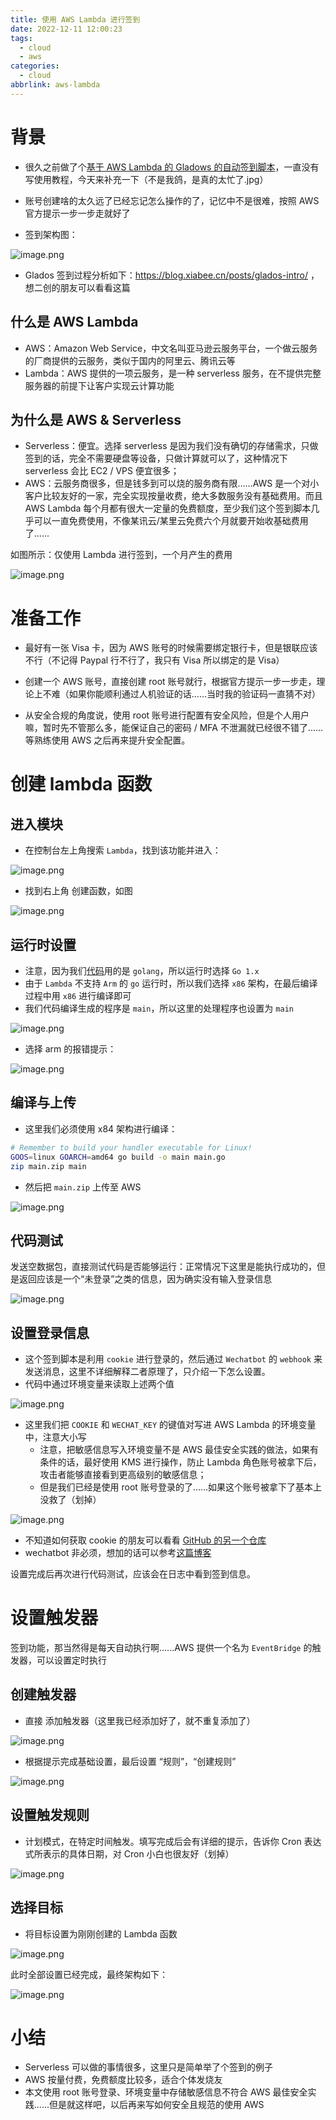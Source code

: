 ```yaml
---
title: 使用 AWS Lambda 进行签到
date: 2022-12-11 12:00:23
tags:
  - cloud
  - aws
categories:
  - cloud
abbrlink: aws-lambda
---
```


<meta name="referrer" content="no-referrer">

# 背景

* 很久之前做了个[基于 AWS Lambda 的 Gladows 的自动签到脚本](https://github.com/xiabee/aws-glados-checkin)，一直没有写使用教程，今天来补充一下（不是我鸽，是真的太忙了.jpg）
* 账号创建啥的太久远了已经忘记怎么操作的了，记忆中不是很难，按照 AWS 官方提示一步一步走就好了

* 签到架构图：

![image.png](https://s3.xiabee.cn/pic/weibo-backup/0084b03xgy1h7hz51nsbbj31pq0rmty1.jpg)

* Glados 签到过程分析如下：https://blog.xiabee.cn/posts/glados-intro/ ，想二创的朋友可以看看这篇

## 什么是 AWS Lambda

* AWS：Amazon Web Service，中文名叫亚马逊云服务平台，一个做云服务的厂商提供的云服务，类似于国内的阿里云、腾讯云等
* Lambda：AWS 提供的一项云服务，是一种 serverless 服务，在不提供完整服务器的前提下让客户实现云计算功能

## 为什么是 AWS & Serverless

* Serverless：便宜。选择 serverless 是因为我们没有确切的存储需求，只做签到的话，完全不需要硬盘等设备，只做计算就可以了，这种情况下 serverless 会比 EC2 / VPS 便宜很多；
* AWS：云服务商很多，但是钱多到可以烧的服务商有限......AWS 是一个对小客户比较友好的一家，完全实现按量收费，绝大多数服务没有基础费用。而且 AWS Lambda 每个月都有很大一定量的免费额度，至少我们这个签到脚本几乎可以一直免费使用，不像某讯云/某里云免费六个月就要开始收基础费用了......



如图所示：仅使用 Lambda 进行签到，一个月产生的费用

![image.png](https://s3.xiabee.cn/pic/weibo-backup/0084b03xgy1h9281y94e0j32780so47z.jpg)



# 准备工作

* 最好有一张 Visa 卡，因为 AWS 账号的时候需要绑定银行卡，但是银联应该不行（不记得 Paypal 行不行了，我只有 Visa 所以绑定的是 Visa）
* 创建一个 AWS 账号，直接创建 root 账号就行，根据官方提示一步一步走，理论上不难（如果你能顺利通过人机验证的话......当时我的验证码一直猜不对）

* 从安全合规的角度说，使用 root 账号进行配置有安全风险，但是个人用户嘛，暂时先不管那么多，能保证自己的密码 / MFA 不泄漏就已经很不错了......等熟练使用 AWS 之后再来提升安全配置。



# 创建 lambda 函数

## 进入模块

* 在控制台左上角搜索 `Lambda`，找到该功能并进入：

<img src="https://s3.xiabee.cn/pic/weibo-backup/0084b03xgy1h928co6a3mj31o00s4an7.jpg" alt="image.png" style="zoom:100%;" />



* 找到右上角 创建函数，如图

<img src="https://s3.xiabee.cn/pic/weibo-backup/0084b03xgy1h928e6c6bvj30ti080gms.jpg" alt="image.png" style="zoom:100%;" />



## 运行时设置

* 注意，因为我们[代码](https://github.com/xiabee/aws-glados-checkin)用的是 `golang`，所以运行时选择 `Go 1.x`
* 由于 `Lambda` 不支持 `Arm` 的 `go` 运行时，所以我们选择 `x86` 架构，在最后编译过程中用 `x86` 进行编译即可
* 我们代码编译生成的程序是 `main`，所以这里的处理程序也设置为 `main`

<img src="https://s3.xiabee.cn/pic/weibo-backup/0084b03xgy1h928sowu2aj31bq0uc7an.jpg" alt="image.png" style="zoom:100%;" />



* 选择 arm 的报错提示：

![image.png](https://s3.xiabee.cn/pic/weibo-backup/0084b03xgy1h928l2lexij31lq060tbk.jpg)



## 编译与上传

* 这里我们必须使用 x84 架构进行编译：

```bash
# Remember to build your handler executable for Linux!
GOOS=linux GOARCH=amd64 go build -o main main.go
zip main.zip main
```



* 然后把 `main.zip` 上传至 AWS

![image.png](https://s3.xiabee.cn/pic/weibo-backup/0084b03xgy1h928mnajx0j32qo16ywvi.jpg)



## 代码测试

发送空数据包，直接测试代码是否能够运行：正常情况下这里是能执行成功的，但是返回应该是一个“未登录”之类的信息，因为确实没有输入登录信息

![image.png](https://s3.xiabee.cn/pic/weibo-backup/0084b03xgy1h928w44oe3j32jo110k3v.jpg)



## 设置登录信息

* 这个签到脚本是利用 `cookie` 进行登录的，然后通过 `Wechatbot` 的 `webhook` 来发送消息，这里不详细解释二者原理了，只介绍一下怎么设置。
* 代码中通过环境变量来读取上述两个值

![image.png](https://s3.xiabee.cn/pic/weibo-backup/0084b03xgy1h9294fbeuuj30jq0460ts.jpg)

* 这里我们把 `COOKIE` 和 `WECHAT_KEY` 的键值对写进 AWS Lambda 的环境变量中，注意大小写
  * 注意，把敏感信息写入环境变量不是 AWS 最佳安全实践的做法，如果有条件的话，最好使用 KMS 进行操作，防止 Lambda 角色账号被拿下后，攻击者能够直接看到更高级别的敏感信息；
  * 但是我们已经是使用 root 账号登录的了......如果这个账号被拿下了基本上没救了（划掉）

<img src="https://s3.xiabee.cn/pic/weibo-backup/0084b03xgy1h92921an2yj31aa0l2wkb.jpg" alt="image.png" style="zoom:100%;" />



* 不知道如何获取 cookie 的朋友可以看看 [GitHub 的另一个仓库](https://github.com/xiabee/glados-checkin#cookie-%E8%8E%B7%E5%8F%96%E6%96%B9%E5%BC%8F)
* wechatbot 非必须，想加的话可以参考[这篇博客](https://blog.xiabee.cn/posts/wechat-bot/)



设置完成后再次进行代码测试，应该会在日志中看到签到信息。



# 设置触发器

签到功能，那当然得是每天自动执行啊......AWS 提供一个名为 `EventBridge` 的触发器，可以设置定时执行

## 创建触发器

* 直接 添加触发器（这里我已经添加好了，就不重复添加了）

<img src="https://s3.xiabee.cn/pic/weibo-backup/0084b03xgy1h929bjj5f5j317y0ocq6v.jpg" alt="image.png" style="zoom:100%;" />



* 根据提示完成基础设置，最后设置 “规则”，“创建规则”

![image.png](https://s3.xiabee.cn/pic/weibo-backup/0084b03xgy1h929dcp93lj32vc0zmaps.jpg)



## 设置触发规则

* 计划模式，在特定时间触发。填写完成后会有详细的提示，告诉你 Cron 表达式所表示的具体日期，对 Cron 小白也很友好（划掉）

<img src="https://s3.xiabee.cn/pic/weibo-backup/0084b03xgy1h929ewv9iaj31r2170tng.jpg" alt="image.png" style="zoom:100%;" />



## 选择目标

* 将目标设置为刚刚创建的 Lambda 函数

<img src="https://s3.xiabee.cn/pic/weibo-backup/0084b03xgy1h929hnoc0nj31pi16yncf.jpg" alt="image.png" style="zoom:100%;" />



此时全部设置已经完成，最终架构如下：

![image.png](https://s3.xiabee.cn/pic/weibo-backup/0084b03xgy1h929j6v3f2j31o40rkdk9.jpg)



# 小结

* Serverless 可以做的事情很多，这里只是简单举了个签到的例子
* AWS 按量付费，免费额度比较多，适合个体发烧友
* 本文使用 root 账号登录、环境变量中存储敏感信息不符合 AWS 最佳安全实践......但是就这样吧，以后再来写如何安全且规范的使用 AWS

